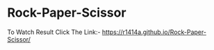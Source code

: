 # Rock-Paper-Scissor

To Watch Result Click The Link:- https://r1414a.github.io/Rock-Paper-Scissor/
